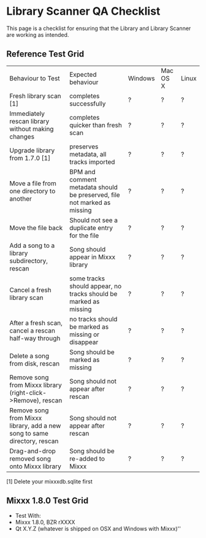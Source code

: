 # Library Scanner QA Checklist

This page is a checklist for ensuring that the Library and Library
Scanner are working as intended.

## Reference Test Grid

|                                                                          |                                                                          |         |          |       |
| ------------------------------------------------------------------------ | ------------------------------------------------------------------------ | ------- | -------- | ----- |
| Behaviour to Test                                                        | Expected behaviour                                                       | Windows | Mac OS X | Linux |
| Fresh library scan \[1\]                                                 | completes successfully                                                   | ?       | ?        | ?     |
| Immediately rescan library without making changes                        | completes quicker than fresh scan                                        | ?       | ?        | ?     |
| Upgrade library from 1.7.0 \[1\]                                         | preserves metadata, all tracks imported                                  | ?       | ?        | ?     |
| Move a file from one directory to another                                | BPM and comment metadata should be preserved, file not marked as missing | ?       | ?        | ?     |
| Move the file back                                                       | Should not see a duplicate entry for the file                            | ?       | ?        | ?     |
| Add a song to a library subdirectory, rescan                             | Song should appear in Mixxx library                                      | ?       | ?        | ?     |
| Cancel a fresh library scan                                              | some tracks should appear, no tracks should be marked as missing         | ?       | ?        | ?     |
| After a fresh scan, cancel a rescan half-way through                     | no tracks should be marked as missing or disappear                       | ?       | ?        | ?     |
| Delete a song from disk, rescan                                          | Song should be marked as missing                                         | ?       | ?        | ?     |
| Remove song from Mixxx library (right-click-\>Remove), rescan            | Song should not appear after rescan                                      | ?       | ?        | ?     |
| Remove song from Mixxx library, add a new song to same directory, rescan | Song should not appear after rescan                                      | ?       | ?        | ?     |
| Drag-and-drop removed song onto Mixxx library                            | Song should be re-added to Mixxx                                         | ?       | ?        | ?     |

\[1\] Delete your mixxxdb.sqlite first

## Mixxx 1.8.0 Test Grid

  - Test With: 
  - Mixxx 1.8.0, BZR rXXXX
  - Qt X.Y.Z (whatever is shipped on OSX and Windows with Mixxx)''
